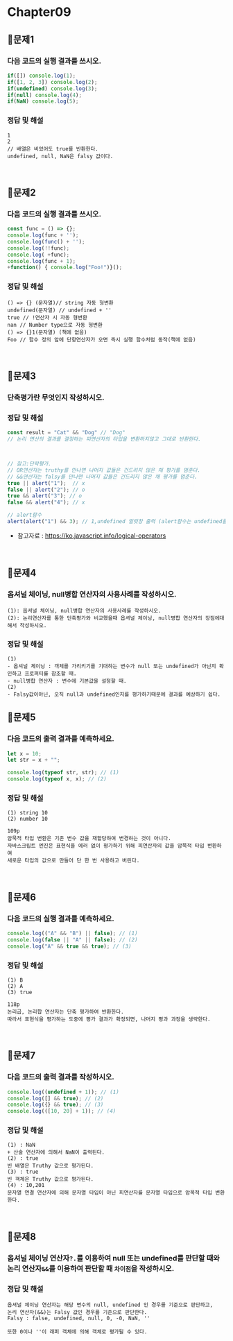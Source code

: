 # Chapter09
## 📌문제1
### 다음 코드의 실행 결과를 쓰시오.
```js
if([]) console.log(1);
if([1, 2, 3]) console.log(2);
if(undefined) console.log(3);
if(null) console.log(4);
if(NaN) console.log(5);
```
### 정답 및 해설
```
1 
2 
// 배열은 비었어도 true를 반환한다.
undefined, null, NaN은 falsy 값이다.
```

<br>

## 📌문제2
### 다음 코드의 실행 결과를 쓰시오.
```js
const func = () => {};
console.log(func + '');
console.log(func() + '');
console.log(!!func);
console.log( +func);
console.log(func + 1);
+function() { console.log("Foo!")}();
```
### 정답 및 해설
```
() => {} (문자열)// string 자동 형변환
undefined(문자열) // undefined + '' 
true // !연산자 시 자동 형변환
nan // Number type으로 자동 형변환
() => {}1(문자열) (책에 없음)
Foo // 함수 정의 앞에 단항연산자가 오면 즉시 실행 함수처럼 동작(책에 없음) 
```

<br>

## 📌문제3
### 단축평가란 무엇인지 작성하시오.
### 정답 및 해설
```js
const result = "Cat" && "Dog" // "Dog" 
// 논리 연산의 결과를 결정하는 피연산자의 타입을 변환하지않고 그대로 반환한다.



// 참고:단락평가.
// OR연산자는 truthy를 만나면 나머지 값들은 건드리지 않은 채 평가를 멈춘다.
// &&연산자는 falsy를 만나면 나머지 값들은 건드리지 않은 채 평가를 멈춘다.
true || alert("1");  // x
false || alert("2"); // o
true && alert("3"); // o
false && alert("4"); // x

// alert함수
alert(alert("1") && 3); // 1,undefined 얼럿창 출력 (alert함수는 undefined를 반환한다.)
```
- 참고자료  : https://ko.javascript.info/logical-operators

<br>

## 📌문제4
### 옵셔널 체이닝, null병합 연산자의 사용사례를 작성하시오.
```
(1): 옵셔널 체이닝, null병합 연산자의 사용사례를 작성하시오.
(2): 논리연산자를 통한 단축평가와 비교했을때 옵셔널 체이닝, null병합 연산자의 장점에대해서 작성하시오.
```
### 정답 및 해설
```
(1)
- 옵셔널 체이닝 : 객체를 가리키기를 기대하는 변수가 null 또는 undefined가 아닌지 확인하고 프로퍼티를 참조할 때.
- null병합 연산자 : 변수에 기본값을 설정할 때.
(2)
- Falsy값이아닌, 오직 null과 undefined인지를 평가하기때문에 결과를 예상하기 쉽다.
```

## 📌문제5
### 다음 코드의 출력 결과를 예측하세요.
```js
let x = 10;
let str = x + "";

console.log(typeof str, str); // (1)
console.log(typeof x, x); // (2)
```
### 정답 및 해설
```
(1) string 10
(2) number 10
```
```
109p
암묵적 타입 변환은 기존 변수 값을 재할당하여 변경하는 것이 아니다.
자바스크립트 엔진은 표현식을 에러 없이 평가하기 위해 피연산자의 값을 암묵적 타입 변환하여
새로운 타입의 값으로 만들어 단 한 번 사용하고 버린다.
```

<br>

## 📌문제6
### 다음 코드의 실행 결과를 예측하세요.
```js
console.log(("A" && "B") || false); // (1)
console.log(false || "A" || false); // (2)
console.log("A" && true && true); // (3)
```

### 정답 및 해설
```
(1) B
(2) A
(3) true
```
```
118p
논리곱, 논리합 연산자는 단축 평가하여 반환한다.
따라서 표현식을 평가하는 도중에 평가 결과가 확정되면, 나머지 평과 과정을 생략한다.
```

<br>

## 📌문제7
### 다음 코드의 출력 결과를 작성하시오.
```js
console.log((undefined + 1)); // (1)
console.log([] && true); // (2)
console.log({} && true); // (3)
console.log(([10, 20] + 1)); // (4)
```
### 정답 및 해설
```
(1) : NaN
+ 산술 연산자에 의해서 NaN이 출력된다.
(2) : true
빈 배열은 Truthy 값으로 평가된다.
(3) : true
빈 객체은 Truthy 값으로 평가된다.
(4) : 10,201
문자열 연결 연산자에 의해 문자열 타입이 아닌 피연산자를 문자열 타입으로 암묵적 타입 변환한다.
```

<br>

## 📌문제8
### 옵셔널 체이닝 연산자`?.`를 이용하여 null 또는 undefined를 판단할 때와 논리 연산자`&&`를 이용하여 판단할 때 `차이점`을 작성하시오.
### 정답 및 해설
```
옵셔널 체이닝 연산자는 해당 변수의 null, undefined 인 경우를 기준으로 판단하고,
논리 연산자(&&)는 Falsy 값인 경우를 기준으로 판단한다.
Falsy : false, undefined, null, 0, -0, NaN, ''

또한 0이나 ''이 래퍼 객체에 의해 객체로 평가될 수 있다.
```

<br>
